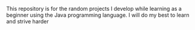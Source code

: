 This repository is for the random projects I develop while learning as a beginner using the Java programming language.
I will do my best to learn and strive harder